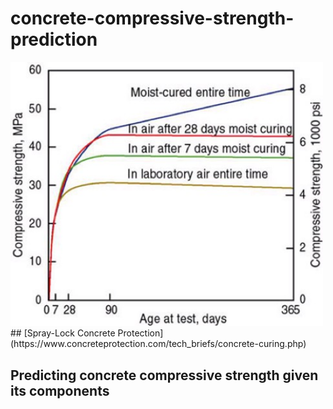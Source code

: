 # concrete-compressive-strength-prediction
<img src="https://github.com/UrielV1/concrete-compressive-strength-prediction/blob/main/concrete1.png" alt="https://github.com/UrielV1/concrete-compressive-strength-prediction/blob/main/concrete1.png" width="500"/>
## [Spray-Lock Concrete Protection](https://www.concreteprotection.com/tech_briefs/concrete-curing.php)



## Predicting concrete compressive strength given its components 
